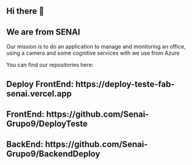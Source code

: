 ## Hi there 👋

<h2>We are from SENAI</h2>
<span>Our mission is to do an application to manage and monitoring an office, using a camera and some cognitive services with we use from Azure</span>

<span> You can find our repositories here: </span>
<h2> Deploy FrontEnd: https://deploy-teste-fab-senai.vercel.app </h2>
<h2> FrontEnd: https://github.com/Senai-Grupo9/DeployTeste </h2>
<h2> BackEnd: https://github.com/Senai-Grupo9/BackendDeploy </h2>
<!--

**Here are some ideas to get you started:**

🙋‍♀️ A short introduction - what is your organization all about?
🌈 Contribution guidelines - how can the community get involved?
👩‍💻 Useful resources - where can the community find your docs? Is there anything else the community should know?
🍿 Fun facts - what does your team eat for breakfast?
🧙 Remember, you can do mighty things with the power of [Markdown](https://docs.github.com/github/writing-on-github/getting-started-with-writing-and-formatting-on-github/basic-writing-and-formatting-syntax)
-->
